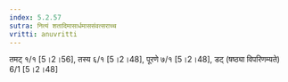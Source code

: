 ```yaml
---
index: 5.2.57
sutra: नित्यं शतादिमासार्धमाससंवत्सराच्च
vritti: anuvritti
---
```


तमट् १/१ [5।2।56],  तस्य  ६/१  [5।2।48], पूरणे ७/१  [5।2।48], डट् (षष्ठ्या विपरिणम्यते) 6/1  [5।2।48]